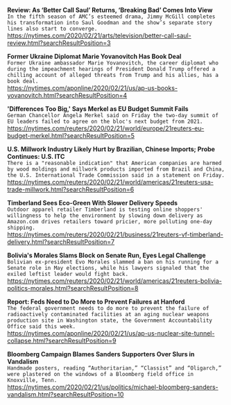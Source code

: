 **Review: As ‘Better Call Saul’ Returns, ‘Breaking Bad’ Comes Into View**\
`In the fifth season of AMC’s esteemed drama, Jimmy McGill completes his transformation into Saul Goodman and the show’s separate story lines also start to converge.`\
https://nytimes.com/2020/02/21/arts/television/better-call-saul-review.html?searchResultPosition=3

**Former Ukraine Diplomat Marie Yovanovitch Has Book Deal**\
`Former Ukraine ambassador Marie Yovanovitch, the career diplomat who during the impeachment hearings of President Donald Trump offered a chilling account of alleged threats from Trump and his allies, has a book deal. `\
https://nytimes.com/aponline/2020/02/21/us/ap-us-books-yovanovitch.html?searchResultPosition=4

**'Differences Too Big,' Says Merkel as EU Budget Summit Fails**\
`German Chancellor Angela Merkel said on Friday the two-day summit of EU leaders failed to agree on the bloc's next budget from 2021.`\
https://nytimes.com/reuters/2020/02/21/world/europe/21reuters-eu-budget-merkel.html?searchResultPosition=5

**U.S. Millwork Industry Likely Hurt by Brazilian, Chinese Imports; Probe Continues: U.S. ITC**\
`There is a "reasonable indication" that American companies are harmed by wood moldings and millwork products imported from Brazil and China, the U.S. International Trade Commission said in a statement on Friday.`\
https://nytimes.com/reuters/2020/02/21/world/americas/21reuters-usa-trade-millwork.html?searchResultPosition=6

**Timberland Sees Eco-Green With Slower Delivery Speeds**\
`Outdoor apparel retailer Timberland is testing online shoppers' willingness to help the environment by slowing down delivery as Amazon.com drives retailers toward pricier, more polluting one-day shipping. `\
https://nytimes.com/reuters/2020/02/21/business/21reuters-vf-timberland-delivery.html?searchResultPosition=7

**Bolivia's Morales Slams Block on Senate Run, Eyes Legal Challenge**\
`Bolivian ex-president Evo Morales slammed a ban on his running for a Senate role in May elections, while his lawyers signaled that the exiled leftist leader would fight back.`\
https://nytimes.com/reuters/2020/02/21/world/americas/21reuters-bolivia-politics-morales.html?searchResultPosition=8

**Report: Feds Need to Do More to Prevent Failures at Hanford**\
`The federal government needs to do more to prevent the failure of radioactively contaminated facilities at an aging nuclear weapons production site in Washington state, the Government Accountability Office said this week.`\
https://nytimes.com/aponline/2020/02/21/us/ap-us-nuclear-site-tunnel-collapse.html?searchResultPosition=9

**Bloomberg Campaign Blames Sanders Supporters Over Slurs in Vandalism**\
`Handmade posters, reading “Authoritarian,” “Classist” and “Oligarch,” were plastered on the windows of a Bloomberg field office in Knoxville, Tenn.`\
https://nytimes.com/2020/02/21/us/politics/michael-bloomberg-sanders-vandalism.html?searchResultPosition=10

